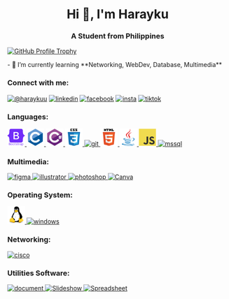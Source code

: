 <h1 align="center">Hi 👋, I'm Harayku</h1>
<h3 align="center">A Student from Philippines</h3>


<p align="left">
    <a href="https://github-profile-trophy.vercel.app/?username=Harayku&theme=onedark">
        <img src="https://github-profile-trophy.vercel.app/?username=Harayku&theme=onedark" alt="GitHub Profile Trophy">
    </a>
</p>
- 🌱 I’m currently learning **Networking, WebDev, Database, Multimedia**

<h3 align="left">Connect with me:</h3>
<p align="left">
<a href="https://twitter.com/@haraykuu" target="blank"><img align="center" src="https://raw.githubusercontent.com/rahuldkjain/github-profile-readme-generator/master/src/images/icons/Social/twitter.svg" alt="@haraykuu" height="30" width="40" /></a>
<a href="https://www.linkedin.com/in/jet-angelo-pagaduan-537a3a342/" target="blank"><img align="center" src="https://raw.githubusercontent.com/rahuldkjain/github-profile-readme-generator/master/src/images/icons/Social/linked-in-alt.svg" alt="linkedin" height="30" width="40" /></a>
<a href="https://www.facebook.com/jetangelo.pagaduan" target="blank"><img align="center" src="https://raw.githubusercontent.com/rahuldkjain/github-profile-readme-generator/master/src/images/icons/Social/facebook.svg" alt="facebook" height="30" width="40" /></a>
<a href="https://www.instagram.com/haraykuu/" target="blank"><img align="center" src="https://raw.githubusercontent.com/rahuldkjain/github-profile-readme-generator/master/src/images/icons/Social/instagram.svg" alt="insta" height="30" width="40" /></a>
<a href="https://www.tiktok.com/@harayku04" target="blank"><img align="center" src="https://logodownload.org/wp-content/uploads/2019/08/tiktok-logo-0-1.png" alt="tiktok" height="35" width="45" /></a>
</p>

<h3 align="left">Languages:</h3>
<p align="left"> 
    <a href="https://getbootstrap.com" target="_blank" rel="noreferrer"> 
        <img src="https://raw.githubusercontent.com/devicons/devicon/master/icons/bootstrap/bootstrap-plain-wordmark.svg" alt="bootstrap" width="40" height="40"/> 
    </a> 
    <a href="https://www.cprogramming.com/" target="_blank" rel="noreferrer"> 
        <img src="https://raw.githubusercontent.com/devicons/devicon/master/icons/c/c-original.svg" alt="c" width="40" height="40"/> 
    </a> 
    <a href="https://www.w3schools.com/cs/" target="_blank" rel="noreferrer"> 
        <img src="https://raw.githubusercontent.com/devicons/devicon/master/icons/csharp/csharp-original.svg" alt="csharp" width="40" height="40"/> 
    </a> 
    <a href="https://www.w3schools.com/css/" target="_blank" rel="noreferrer"> 
        <img src="https://raw.githubusercontent.com/devicons/devicon/master/icons/css3/css3-original-wordmark.svg" alt="css3" width="40" height="40"/> 
    </a> 
    <a href="https://git-scm.com/" target="_blank" rel="noreferrer"> 
        <img src="https://www.vectorlogo.zone/logos/git-scm/git-scm-icon.svg" alt="git" width="40" height="40"/> 
    </a> 
    <a href="https://www.w3.org/html/" target="_blank" rel="noreferrer"> 
        <img src="https://raw.githubusercontent.com/devicons/devicon/master/icons/html5/html5-original-wordmark.svg" alt="html5" width="40" height="40"/> 
    </a> 
    <a href="https://www.java.com" target="_blank" rel="noreferrer"> 
        <img src="https://raw.githubusercontent.com/devicons/devicon/master/icons/java/java-original.svg" alt="java" width="40" height="40"/> 
    </a> 
    <a href="https://developer.mozilla.org/en-US/docs/Web/JavaScript" target="_blank" rel="noreferrer"> 
        <img src="https://raw.githubusercontent.com/devicons/devicon/master/icons/javascript/javascript-original.svg" alt="javascript" width="40" height="40"/> 
    </a> 
    <a href="https://www.microsoft.com/en-us/sql-server" target="_blank" rel="noreferrer"> 
        <img src="https://www.svgrepo.com/show/303229/microsoft-sql-server-logo.svg" alt="mssql" width="40" height="40"/> 
    </a> 
</p>

<h3 align="left">Multimedia:</h3>
<p align="left"> 
    <a href="https://www.figma.com/" target="_blank" rel="noreferrer"> 
        <img src="https://www.vectorlogo.zone/logos/figma/figma-icon.svg" alt="figma" width="40" height="40"/> 
    </a> 
    <a href="https://www.adobe.com/in/products/illustrator.html" target="_blank" rel="noreferrer"> 
        <img src="https://www.vectorlogo.zone/logos/adobe_illustrator/adobe_illustrator-icon.svg" alt="illustrator" width="40" height="40"/> 
    </a>
    <a href="https://www.photoshop.com/en" target="_blank" rel="noreferrer"> 
        <img src="https://logodownload.org/wp-content/uploads/2019/10/adobe-photoshop-logo-0.png" alt="photoshop" width="40" height="40"/> 
    </a>
    <a href="https://www.canva.com/" target="_blank" rel="noreferrer"> 
        <img src="https://freepnglogo.com/canva-logo-png" alt="Canva" width="40" height="40"/> 
    </a> 
</p>

<h3 align="left">Operating System:</h3>
<p align="left"> 
    <a href="https://www.linux.org/" target="_blank" rel="noreferrer"> 
        <img src="https://raw.githubusercontent.com/devicons/devicon/master/icons/linux/linux-original.svg" alt="linux" width="40" height="40"/> 
    </a> 
    <a href="https://www.microsoft.com/en-us/windows/?r=1" target="_blank" rel="noreferrer"> 
        <img src="https://www.pngall.com/wp-content/uploads/2/Windows-Logo-PNG-Pic.png" alt="windows" width="40" height="40"/> 
    </a>
</p>

<h3 align="left">Networking:</h3>
<p align="left"> 
    <a href = "https://www.cisco.com/" target = "_blank" rel = "norefferer">
        <img src = "https://upload.wikimedia.org/wikipedia/commons/thumb/0/08/Cisco_logo_blue_2016.svg/2560px-Cisco_logo_blue_2016.svg.png" alt = "cisco" width = "40" height = "40"/>
    </a>
</p>

<h3 align="left">Utilities Software:</h3>
<p align="left"> 
    <a href = "https://www.office.com/" target = "_blank" rel = "norefferer">
        <img src = "https://logos-world.net/wp-content/uploads/2020/03/Microsoft-Word-Logo.png" alt = "document" width = "40" height = "40"/>
    </a>
    <a href = "https://www.office.com/" target = "_blank" rel = "norefferer">
        <img src = "https://logos-world.net/wp-content/uploads/2020/03/Microsoft-Word-Logo.png" alt = "Slideshow" width = "40" height = "40"/>
    </a>
    <a href = "https://www.office.com/" target = "_blank" rel = "norefferer">
        <img src = "https://logos-world.net/wp-content/uploads/2020/03/Microsoft-Word-Logo.png" alt = "Spreadsheet" width = "40" height = "40"/>
    </a>
</p>
<!--<p><img align="left" src="https://github-readme-stats.vercel.app/api/top-langs?username=github&show_icons=true&locale=en&layout=compact" alt="github" /></p>

<p>&nbsp;<img align="center" src="https://github-readme-stats.vercel.app/api?username=github&show_icons=true&locale=en" alt="github" /></p>

<p><img align="center" src="https://github-readme-streak-stats.herokuapp.com/?user=github&" alt="github" /></p>-->
